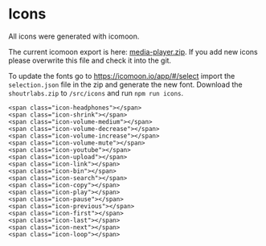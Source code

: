 Icons
=======

All icons were generated with icomoon.

The current icomoon export is here: <a href="../icons/media-player.zip">media-player.zip</a>. If you add new icons please overwrite this file and check it into the git.

To update the fonts go to https://icomoon.io/app/#/select import the `selection.json` file in the zip and generate the new font. Download the `shoutrlabs.zip` to `/src/icons` and run `npm run icons`.


```
<span class="icon-headphones"></span>
<span class="icon-shrink"></span>
<span class="icon-volume-medium"></span>
<span class="icon-volume-decrease"></span>
<span class="icon-volume-increase"></span>
<span class="icon-volume-mute"></span>
<span class="icon-youtube"></span>
<span class="icon-upload"></span>
<span class="icon-link"></span>
<span class="icon-bin"></span>
<span class="icon-search"></span>
<span class="icon-copy"></span>
<span class="icon-play"></span>
<span class="icon-pause"></span>
<span class="icon-previous"></span>
<span class="icon-first"></span>
<span class="icon-last"></span>
<span class="icon-next"></span>
<span class="icon-loop"></span>
```


